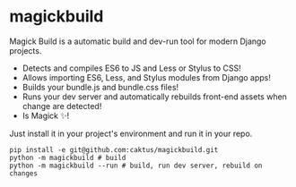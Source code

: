 # magickbuild

Magick Build is a automatic build and dev-run tool for modern Django projects.

* Detects and compiles ES6 to JS and Less or Stylus to CSS!
* Allows importing ES6, Less, and Stylus modules from Django apps!
* Builds your bundle.js and bundle.css files!
* Runs your dev server and automatically rebuilds front-end assets when change are detected!
* Is Magick :sparkles:!

Just install it in your project's environment and run it in your repo.

```
pip install -e git@github.com:caktus/magickbuild.git
python -m magickbuild # build
python -m magickbuild --run # build, run dev server, rebuild on changes
```

